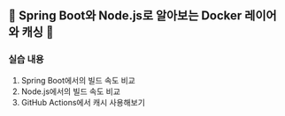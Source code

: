 ## 🐳 Spring Boot와 Node.js로 알아보는 Docker 레이어와 캐싱 🐳
### 실습 내용
1. Spring Boot에서의 빌드 속도 비교
2. Node.js에서의 빌드 속도 비교
3. GitHub Actions에서 캐시 사용해보기